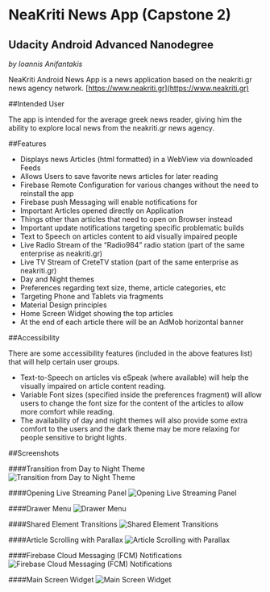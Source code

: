 # NeaKriti News App (Capstone 2)
## Udacity Android Advanced Nanodegree
*by Ioannis Anifantakis*

NeaKriti Android News App is a news application based on the neakriti.gr news agency network.
[https://www.neakriti.gr](https://www.neakriti.gr)

##Intended User

The app is intended for the average greek news reader, giving him the ability to explore local news from the neakriti.gr news agency.


##Features

* Displays news Articles (html formatted) in a WebView via downloaded Feeds
* Allows Users to save favorite news articles for later reading
* Firebase Remote Configuration for various changes without the need to reinstall the app
* Firebase push Messaging will enable notifications for
* Important Articles opened directly on Application
* Things other than articles that need to open on Browser instead
* Important update notifications targeting specific problematic builds
* Text to Speech on articles content to aid visually impaired people
* Live Radio Stream of the “Radio984” radio station (part of the same enterprise as neakriti.gr)
* Live TV Stream of CreteTV station (part of the same enterprise as neakriti.gr)
* Day and Night themes
* Preferences regarding text size, theme, article categories, etc
* Targeting Phone and Tablets via fragments
* Material Design principles
* Home Screen Widget showing the top articles
* At the end of each article there will be an AdMob horizontal banner


##Accessibility

There are some accessibility features (included in the above features list) that will help certain user groups.

* Text-to-Speech on articles vis eSpeak (where available) will help the visually impaired on article content reading.
* Variable Font sizes (specified inside the preferences fragment) will allow users to change the font size for the content of the articles to allow more comfort while reading.
* The availability of day and night themes will also provide some extra comfort to the users and the dark theme may be more relaxing for people sensitive to bright lights.

##Screenshots

####Transition from Day to Night Theme
![Transition from Day to Night Theme](https://services.anifantakis.eu/github/neakriti/screenshots/day_night.gif "Transition from Day to Night Theme")

####Opening Live Streaming Panel
![Opening Live Streaming Panel](https://services.anifantakis.eu/github/neakriti/screenshots/live.gif "Opening Live Streaming Panel")

####Drawer Menu
![Drawer Menu](https://services.anifantakis.eu/github/neakriti/screenshots/menu.gif "Drawer Menu")

####Shared Element Transitions
![Shared Element Transitions](https://services.anifantakis.eu/github/neakriti/screenshots/transition.gif "Shared Element Transitions")

####Article Scrolling with Parallax
![Article Scrolling with Parallax](https://services.anifantakis.eu/github/neakriti/screenshots/scrolling.gif "Article Scrolling with Parallax")

####Firebase Cloud Messaging (FCM) Notifications
![Firebase Cloud Messaging (FCM) Notifications](https://services.anifantakis.eu/github/neakriti/screenshots/notification.png "Firebase Cloud Messaging (FCM) Notifications")

####Main Screen Widget
![Main Screen Widget](https://services.anifantakis.eu/github/neakriti/screenshots/widget.png "Main Screen Widget")
